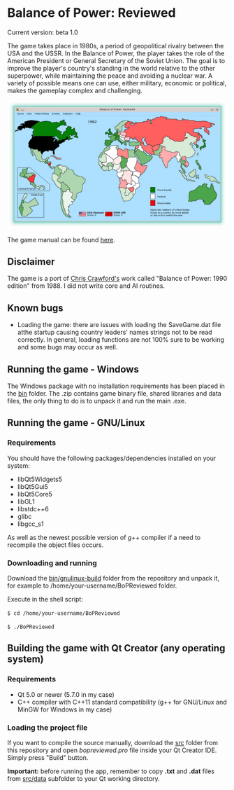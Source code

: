 # Balance of Power: Reviewed

Current version: beta 1.0

The game takes place in 1980s, a period of geopolitical rivalry between the USA and the USSR. In the Balance of Power, the player takes the role of the American President or General Secretary of the Soviet Union. The goal is to improve the player's country's standing in the world relative to the other superpower, while maintaining the peace and avoiding a nuclear war. A variety of possible means one can use, either military, economic or political, makes the gameplay complex and challenging. 

![In-game screenshot](https://github.com/tomaszcib/Balance-of-Power-Reviewed/blob/master/thumbnail.png)

The game manual can be found [here](http://www.atarimania.com/game-atari-st-balance-of-power-the-1990-edition_8658.html).

## Disclaimer
The game is a port of [Chris Crawford's](http://www.erasmatazz.com/) work called "Balance of Power: 1990 edition" from 1988. I did not write core and AI routines. 

## Known bugs
* Loading the game: there are issues with loading the SaveGame.dat file atthe startup causing country leaders' names strings not to be read correctly. In general, loading functions are not 100% sure to be working and some bugs may occur as well.

## Running the game - Windows
The Windows package with no installation requirements has been placed in the [bin](bin/) folder. The .zip contains game binary file, shared libraries and data files, the only thing to do is to unpack it and run the main .exe.

## Running the game - GNU/Linux
### Requirements
You should have the following packages/dependencies installed on your system:

* libQt5Widgets5
* libQt5Gui5
* libQt5Core5
* libGL1
* libstdc++6
* glibc
* libgcc_s1

As well as the newest possible version of *g++* compiler if a need to recompile the object files occurs.

### Downloading and running
Download the [bin/gnulinux-build](bin/gnulinux-build) folder from the repository and unpack it, for example to /home/your-username/BoPReviewed folder.

Execute in the shell script:

`$ cd /home/your-username/BoPReviewed`

`$ ./BoPReviewed`


## Building the game with Qt Creator (any operating system)
### Requirements
* Qt 5.0 or newer (5.7.0 in my case)
* C++ compiler with C++11 standard compatibility (g++ for GNU/Linux and MinGW for Windows in my case)

### Loading the project file
If you want to compile the source manually, download the [src](src/) folder from this repository and open *bopreviewed.pro* file inside your Qt Creator IDE. Simply press "Build" button.

**Important:** before running the app, remember to copy **.txt** and **.dat** files from [src/data](src/data/) subfolder to your Qt working directory.
